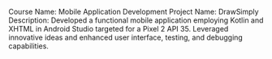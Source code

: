 Course Name: Mobile Application Development
Project Name: DrawSimply
Description: Developed a functional mobile application employing Kotlin and XHTML in Android Studio targeted for a Pixel 2 API 35. Leveraged innovative ideas and enhanced user interface, testing, and debugging capabilities.
